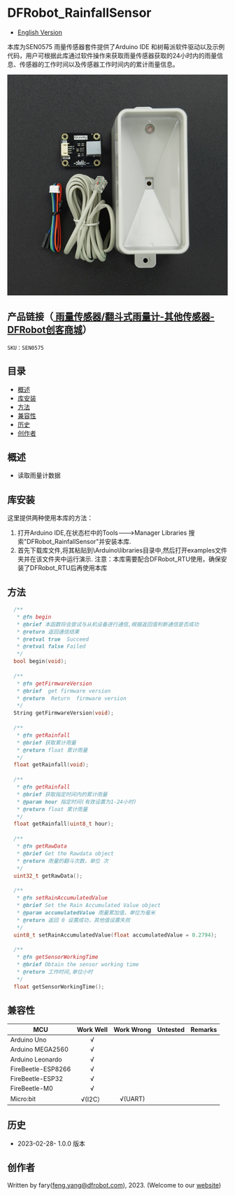 DFRobot_RainfallSensor
===========================
* [English Version](./README.md)

本库为SEN0575 雨量传感器套件提供了Arduino IDE 和树莓派软件驱动以及示例代码，用户可根据此库通过软件操作来获取雨量传感器获取的24小时内的雨量信息、传感器的工作时间以及传感器工作时间内的累计雨量信息。

![产品效果图片](./resources/images/SEN0575.png)

## 产品链接（[ 雨量传感器/翻斗式雨量计-其他传感器-DFRobot创客商城](https://www.dfrobot.com.cn/goods-3698.html)）
    SKU：SEN0575

## 目录

  * [概述](#概述)
  * [库安装](#库安装)
  * [方法](#方法)
  * [兼容性](#兼容性)
  * [历史](#历史)
  * [创作者](#创作者)

## 概述
* 读取雨量计数据

## 库安装

这里提供两种使用本库的方法：
1. 打开Arduino IDE,在状态栏中的Tools--->Manager Libraries 搜索"DFRobot_RainfallSensor"并安装本库.
2. 首先下载库文件,将其粘贴到\Arduino\libraries目录中,然后打开examples文件夹并在该文件夹中运行演示.
注意：本库需要配合DFRobot_RTU使用，确保安装了DFRobot_RTU后再使用本库

## 方法

```C++
  /**
   * @fn begin
   * @brief 本函数将会尝试与从机设备进行通信,根据返回值判断通信是否成功
   * @return 返回通信结果
   * @retval true  Succeed
   * @retval false Failed
   */
  bool begin(void);

  /**
   * @fn getFirmwareVersion
   * @brief  get firmware version
   * @return  Return  firmware version
   */
  String getFirmwareVersion(void);

  /**
   * @fn getRainfall
   * @brief 获取累计雨量
   * @return float 累计雨量
   */
  float getRainfall(void);

  /**
   * @fn getRainfall
   * @brief 获取指定时间内的累计雨量
   * @param hour 指定时间(有效设置为1-24小时)
   * @return float 累计雨量
   */
  float getRainfall(uint8_t hour);

  /**
   * @fn getRawData
   * @brief Get the Rawdata object
   * @return 雨量的翻斗次数，单位 次
   */
  uint32_t getRawData();

  /**
   * @fn setRainAccumulatedValue
   * @brief Set the Rain Accumulated Value object
   * @param accumulatedValue 雨量累加值，单位为毫米
   * @return 返回 0 设置成功，其他值设置失败 
   */
  uint8_t setRainAccumulatedValue(float accumulatedValue = 0.2794);

  /**
   * @fn getSensorWorkingTime
   * @brief Obtain the sensor working time
   * @return 工作时间,单位小时
   */
  float getSensorWorkingTime();
```


## 兼容性

MCU                | Work Well    | Work Wrong   | Untested    | Remarks
------------------ | :----------: | :----------: | :---------: | :----:
Arduino Uno        |      √       |              |             |
Arduino MEGA2560   |      √       |              |             |
Arduino Leonardo   |      √       |              |             |
FireBeetle-ESP8266 |      √       |              |             |
FireBeetle-ESP32   |      √       |              |             |
FireBeetle-M0      |      √       |              |             |
Micro:bit          |      √(I2C） |   √(UART)    |             |

## 历史
- 2023-02-28- 1.0.0 版本

## 创作者

Written by fary(feng.yang@dfrobot.com), 2023. (Welcome to our [website](https://www.dfrobot.com/))